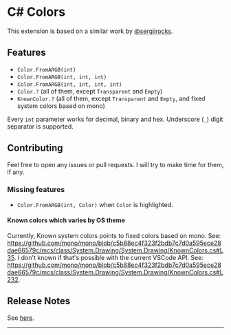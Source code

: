# C# Colors
This extension is based on a similar work by [@sergiirocks](https://github.com/sergiirocks/vscode-ext-color-highlight).

## Features
- `Color.FromARGB(int)`
- `Color.FromARGB(int, int, int)`
- `Color.FromARGB(int, int, int, int)`
- `Color.?` (all of them, except `Transparent` and `Empty`)
- `KnownColor.?` (all of them, except `Transparent` and `Empty`, and fixed system colors based on mono)

Every `int` parameter works for decimal, binary and hex. Underscore (`_`) digit separator is supported.

## Contributing

Feel free to open any issues or pull requests. I will try to make time for them, if any.

### Missing features
- `Color.FromARGB(int, Color)` when `Color` is highlighted.
#### Known colors which varies by OS theme
Currently, Known system colors points to fixed colors based on mono. See: https://github.com/mono/mono/blob/c5b88ec4f323f2bdb7c7d0a595ece28dae66579c/mcs/class/System.Drawing/System.Drawing/KnownColors.cs#L35.
I don't known if that's possible with the current VSCode API. See: https://github.com/mono/mono/blob/c5b88ec4f323f2bdb7c7d0a595ece28dae66579c/mcs/class/System.Drawing/System.Drawing/KnownColors.cs#L232.

## Release Notes

See [here](CHANGELOG.md).

-----------------------------------------------------------------------------------------------------------
